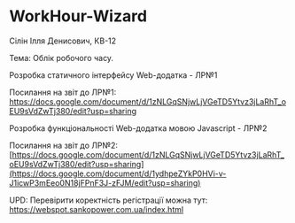 # WorkHour-Wizard

Сілін Ілля Денисович, КВ-12

Тема: Облік робочого часу.

Розробка статичного інтерфейсу Web-додатка - ЛР№1

Посилання на звіт до ЛР№1: https://docs.google.com/document/d/1zNLGqSNjwLjVGeTD5Ytvz3jLaRhT_oEU9sVdZwTj380/edit?usp=sharing

Розробка функціональності Web-додатка мовою Javascript - ЛР№2

Посилання на звіт до ЛР№2: [https://docs.google.com/document/d/1zNLGqSNjwLjVGeTD5Ytvz3jLaRhT_oEU9sVdZwTj380/edit?usp=sharing](https://docs.google.com/document/d/1ydhpeZYkP0HVi-v-J1icwP3mEeo0N18jFPnF3J-zFJM/edit?usp=sharing)

UPD: Перевірити коректність регістрації можна тут: https://webspot.sankopower.com.ua/index.html
